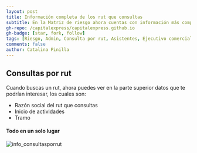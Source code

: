 ```yaml
---
layout: post
title: Información completa de los rut que consultas
subtitle: En la Matriz de riesgo ahora cuentas con información más completa
gh-repo: /capitalexpress/capitalexpress.github.io
gh-badge: [star, fork, follow]
tags: [Riesgo, Admin, Consulta por rut, Asistentes, Ejecutivo comercial]
comments: false
author: Catalina Pinilla
---
```


## Consultas  por rut

Cuando buscas un rut, ahora puedes ver en la parte superior datos que te podrían interesar, los cuales son:

- Razón social del rut que consultas
- Inicio de actividades
- Tramo

#### Todo en un solo lugar

![info_consultasporrut](https://cdn.capitalexpress.cl/img/info_consultasporrut.png)

